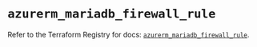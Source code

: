 # `azurerm_mariadb_firewall_rule`

Refer to the Terraform Registry for docs: [`azurerm_mariadb_firewall_rule`](https://registry.terraform.io/providers/hashicorp/azurerm/3.106.1/docs/resources/mariadb_firewall_rule).
